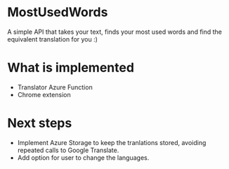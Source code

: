 # MostUsedWords
A simple API that takes your text, finds your most used words and find the equivalent translation for you :)

# What is implemented
- Translator Azure Function
- Chrome extension

# Next steps
- Implement Azure Storage to keep the tranlations stored, avoiding repeated calls to Google Translate.
- Add option for user to change the languages.
